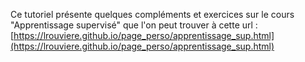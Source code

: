 Ce tutoriel présente quelques compléments et exercices sur le cours "Apprentissage supervisé" que l'on peut trouver à cette url : [https://lrouviere.github.io/page_perso/apprentissage_sup.html](https://lrouviere.github.io/page_perso/apprentissage_sup.html)
